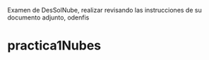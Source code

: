 Examen de DesSolNube, realizar revisando las instrucciones de su documento adjunto, odenfis
# practica1Nubes
